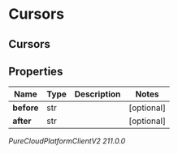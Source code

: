 # Cursors

## Cursors

## Properties

|Name | Type | Description | Notes|
|------------ | ------------- | ------------- | -------------|
| **before** | str |  | [optional] |
| **after** | str |  | [optional] |



_PureCloudPlatformClientV2 211.0.0_
